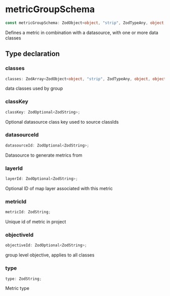 # metricGroupSchema

```ts
const metricGroupSchema: ZodObject<object, "strip", ZodTypeAny, object, object>;
```

Defines a metric in combination with a datasource, with one or more data classes

## Type declaration

### classes

```ts
classes: ZodArray<ZodObject<object, "strip", ZodTypeAny, object, object>, "many">;
```

data classes used by group

### classKey

```ts
classKey: ZodOptional<ZodString>;
```

Optional datasource class key used to source classIds

### datasourceId

```ts
datasourceId: ZodOptional<ZodString>;
```

Datasource to generate metrics from

### layerId

```ts
layerId: ZodOptional<ZodString>;
```

Optional ID of map layer associated with this metric

### metricId

```ts
metricId: ZodString;
```

Unique id of metric in project

### objectiveId

```ts
objectiveId: ZodOptional<ZodString>;
```

group level objective, applies to all classes

### type

```ts
type: ZodString;
```

Metric type
